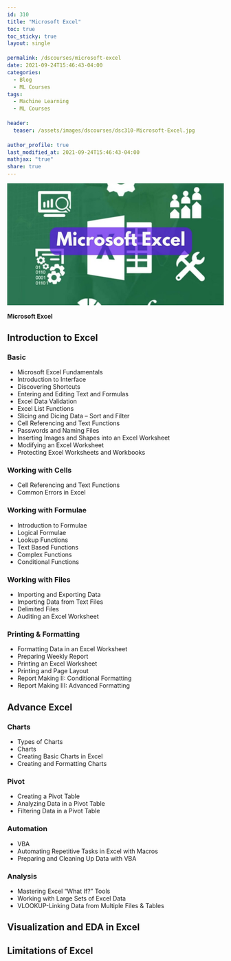 ```yaml
---
id: 310    
title: "Microsoft Excel"
toc: true
toc_sticky: true
layout: single

permalink: /dscourses/microsoft-excel
date: 2021-09-24T15:46:43-04:00
categories:
  - Blog
  - ML Courses
tags: 
  - Machine Learning
  - ML Courses

header:
  teaser: /assets/images/dscourses/dsc310-Microsoft-Excel.jpg

author_profile: true
last_modified_at: 2021-09-24T15:46:43-04:00
mathjax: "true"
share: true
---
```


![Microsoft Excel](/assets/images/dscourses/dsc310-Microsoft-Excel.jpg)

**Microsoft Excel**

## Introduction to Excel

### Basic

*   Microsoft Excel Fundamentals
*   Introduction to Interface
*   Discovering Shortcuts
*   Entering and Editing Text and Formulas
*   Excel Data Validation
*   Excel List Functions
*   Slicing and Dicing Data – Sort and Filter
*   Cell Referencing and Text Functions
*   Passwords and Naming Files
*   Inserting Images and Shapes into an Excel Worksheet
*   Modifying an Excel Worksheet
*   Protecting Excel Worksheets and Workbooks

### Working with Cells

*   Cell Referencing and Text Functions
*   Common Errors in Excel

### Working with Formulae

*   Introduction to Formulae
*   Logical Formulae
*   Lookup Functions
*   Text Based Functions
*   Complex Functions
*   Conditional Functions

### Working with Files

*   Importing and Exporting Data
*   Importing Data from Text Files
*   Delimited Files
*   Auditing an Excel Worksheet

### Printing & Formatting

*   Formatting Data in an Excel Worksheet
*   Preparing Weekly Report
*   Printing an Excel Worksheet
*   Printing and Page Layout
*   Report Making II: Conditional Formatting
*   Report Making III: Advanced Formatting

## Advance Excel

### Charts

*   Types of Charts
*   Charts
*   Creating Basic Charts in Excel
*   Creating and Formatting Charts

### Pivot

*   Creating a Pivot Table
*   Analyzing Data in a Pivot Table
*   Filtering Data in a Pivot Table

### Automation

*   VBA
*   Automating Repetitive Tasks in Excel with Macros
*   Preparing and Cleaning Up Data with VBA

### Analysis

*   Mastering Excel “What If?” Tools
*   Working with Large Sets of Excel Data
*   VLOOKUP-Linking Data from Multiple Files & Tables

## Visualization and EDA in Excel

## Limitations of Excel
